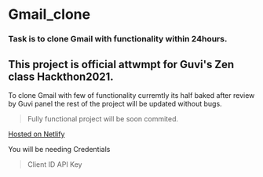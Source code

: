 # Gmail_clone
### Task is to clone Gmail with functionality within 24hours. 

## This project is official attwmpt for **Guvi's Zen class Hackthon2021**. 
To clone Gmail with few of functionality curremtly its half baked after review by Guvi panel the rest of the project will be updated without bugs.

>Fully functional project will be soon commited. 

[Hosted on Netlify](https://gmail-clone2021.netlify.app)

You will be needing Credentials
>Client ID
>API Key 
